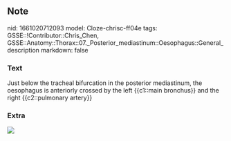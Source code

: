 ## Note
nid: 1661020712093
model: Cloze-chrisc-ff04e
tags: GSSE::!Contributor::Chris_Chen, GSSE::Anatomy::Thorax::07._Posterior_mediastinum::Oesophagus::General_description
markdown: false

### Text
Just below the tracheal bifurcation in the posterior mediastinum, the oesophagus is anteriorly crossed by the left {{c1::main bronchus}} and the right {{c2::pulmonary artery}}

### Extra
<img src="9781626231689_f0257.jpg">
